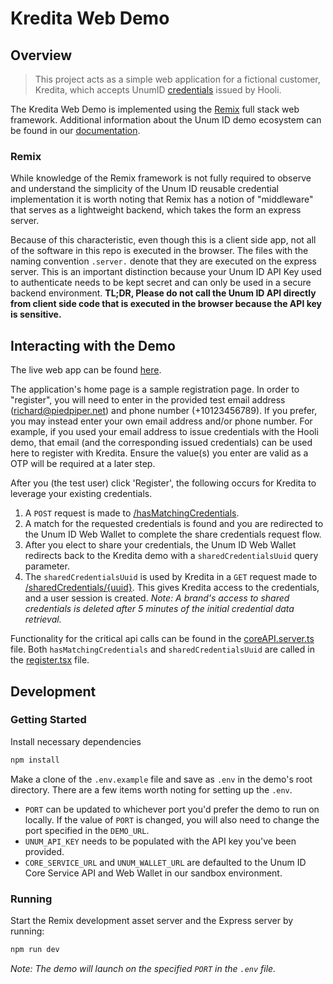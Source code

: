 # Kredita Web Demo

## Overview

> This project acts as a simple web application for a fictional customer, Kredita, which accepts UnumID [credentials](https://docs.unumid.co/terminology#credential) issued by Hooli.

The Kredita Web Demo is implemented using the [Remix](https://remix.run/docs) full stack web framework. Additional information about the Unum ID demo ecosystem can be found in our [documentation](https://docs.unumid.co/kredita-demo).

### Remix

While knowledge of the Remix framework is not fully required to observe and understand the simplicity of the Unum ID reusable credential implementation it is worth noting that Remix has a notion of "middleware" that serves as a lightweight backend, which takes the form an express server.

Because of this characteristic, even though this is a client side app, not all of the software in this repo is executed in the browser. The files with the naming convention `.server.` denote that they are executed on the express server. This is an important distinction because your Unum ID API Key used to authenticate needs to be kept secret and can only be used in a secure backend environment. **TL;DR, Please do not call the Unum ID API directly from client side code that is executed in the browser because the API key is sensitive.**

## Interacting with the Demo

The live web app can be found [here](https://kredita-web.demo.sandbox-unumid.co).

The application's home page is a sample registration page. In order to "register", you will need to enter in the provided test email address (richard@piedpiper.net) and phone number (+10123456789). If you prefer, you may instead enter your own email address and/or phone number. For example, if you used your email address to issue credentials with the Hooli demo, that email (and the corresponding issued credentials) can be used here to register with Kredita. Ensure the value(s) you enter are valid as a OTP will be required at a later step.

After you (the test user) click 'Register', the following occurs for Kredita to leverage your existing credentials.

1. A `POST` request is made to [/hasMatchingCredentials](https://kredita-web.demo.sandbox-unumid.co).
2. A match for the requested credentials is found and you are redirected to the Unum ID Web Wallet to complete the share credentials request flow.
3. After you elect to share your credentials, the Unum ID Web Wallet redirects back to the Kredita demo with a `sharedCredentialsUuid` query parameter.
4. The `sharedCredentialsUuid` is used by Kredita in a `GET` request made to [/sharedCredentials/{uuid}](https://docs.unumid.co/api-overview#get-shared-credentials). This gives Kredita access to the credentials, and a user session is created. _Note: A brand's access to shared credentials is deleted after 5 minutes of the initial credential data retrieval._

Functionality for the critical api calls can be found in the [coreAPI.server.ts](https://github.com/UnumID/Kredita-Demo-Web/blob/main/app/coreAPI.server.ts) file. Both `hasMatchingCredentials` and `sharedCredentialsUuid` are called in the [register.tsx](https://github.com/UnumID/Kredita-Demo-Web/blob/main/app/routes/register.tsx) file.

## Development

### Getting Started

Install necessary dependencies

```sh
npm install
```

Make a clone of the `.env.example` file and save as `.env` in the demo's root directory. There are a few items worth noting for setting up the `.env`.

- `PORT` can be updated to whichever port you'd prefer the demo to run on locally. If the value of `PORT` is changed, you will also need to change the port specified in the `DEMO_URL`.
- `UNUM_API_KEY` needs to be populated with the API key you've been provided.
- `CORE_SERVICE_URL` and `UNUM_WALLET_URL` are defaulted to the Unum ID Core Service API and Web Wallet in our sandbox environment.

### Running

Start the Remix development asset server and the Express server by running:

```sh
npm run dev
```

_Note: The demo will launch on the specified `PORT` in the `.env` file._
